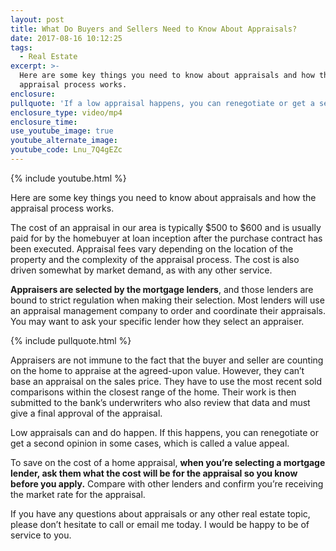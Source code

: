 ```yaml
---
layout: post
title: What Do Buyers and Sellers Need to Know About Appraisals?
date: 2017-08-16 10:12:25
tags:
  - Real Estate
excerpt: >-
  Here are some key things you need to know about appraisals and how the
  appraisal process works.
enclosure:
pullquote: 'If a low appraisal happens, you can renegotiate or get a second opinion.'
enclosure_type: video/mp4
enclosure_time:
use_youtube_image: true
youtube_alternate_image:
youtube_code: Lnu_7Q4gEZc
---
```



{% include youtube.html %}

Here are some key things you need to know about appraisals and how the appraisal process works.

The cost of an appraisal in our area is typically $500 to $600 and is usually paid for by the homebuyer at loan inception after the purchase contract has been executed. Appraisal fees vary depending on the location of the property and the complexity of the appraisal process. The cost is also driven somewhat by market demand, as with any other service.

**Appraisers are selected by the mortgage lenders**, and those lenders are bound to strict regulation when making their selection. Most lenders will use an appraisal management company to order and coordinate their appraisals. You may want to ask your specific lender how they select an appraiser.

{% include pullquote.html %}

Appraisers are not immune to the fact that the buyer and seller are counting on the home to appraise at the agreed-upon value. However, they can’t base an appraisal on the sales price. They have to use the most recent sold comparisons within the closest range of the home. Their work is then submitted to the bank’s underwriters who also review that data and must give a final approval of the appraisal.

Low appraisals can and do happen. If this happens, you can renegotiate or get a second opinion in some cases, which is called a value appeal.

To save on the cost of a home appraisal, **when you’re selecting a mortgage lender, ask them what the cost will be for the appraisal so you know before you apply.** Compare with other lenders and confirm you’re receiving the market rate for the appraisal.

If you have any questions about appraisals or any other real estate topic, please don’t hesitate to call or email me today. I would be happy to be of service to you.